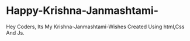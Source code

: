 # Happy-Krishna-Janmashtami-
Hey Coders, Its My Krishna-Janmashtami-Wishes  Created Using html,Css And Js.
